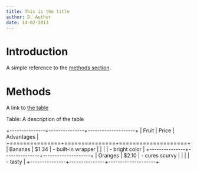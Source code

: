 ```yaml
---
title: This is the title
author: D. Author
date: 14-02-2013
---
```


# Introduction
A simple reference to the [methods section](#Methods).

# Methods
A link to [the table][tbl]

Table: A description of the table 

+---------------+---------------+--------------------+
| Fruit         | Price         | Advantages         |
+===============+===============+====================+
| Bananas       | $1.34         | - built-in wrapper |
|               |               | - bright color     |
+---------------+---------------+--------------------+
| Oranges       | $2.10         | - cures scurvy     |
|               |               | - tasty            |
+---------------+---------------+--------------------+

[tbl]: #table1

